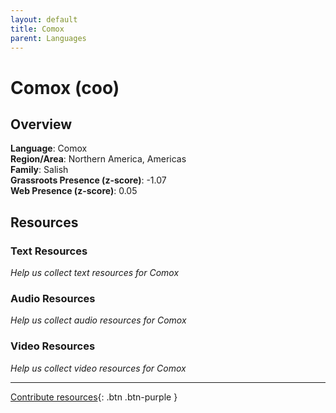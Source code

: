 ```yaml
---
layout: default
title: Comox
parent: Languages
---
```


# Comox (coo)

## Overview

**Language**: Comox  
**Region/Area**: Northern America, Americas  
**Family**: Salish  
**Grassroots Presence (z-score)**: -1.07  
**Web Presence (z-score)**: 0.05  

## Resources

### Text Resources
*Help us collect text resources for Comox*

### Audio Resources
*Help us collect audio resources for Comox*

### Video Resources
*Help us collect video resources for Comox*

---

[Contribute resources](https://forms.office.com/e/1SfLJx3u1r){: .btn .btn-purple }
